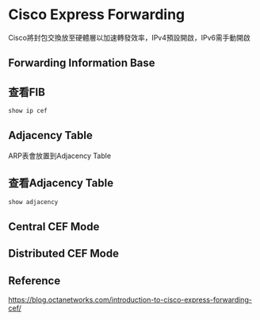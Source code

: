 # Cisco Express Forwarding #

Cisco將封包交換放至硬體層以加速轉發效率，IPv4預設開啟，IPv6需手動開啟

## Forwarding Information Base ##

## 查看FIB ##

```bash
show ip cef 
```

## Adjacency Table ##

ARP表會放置到Adjacency Table

## 查看Adjacency Table ##

```bash
show adjacency
```

## Central CEF Mode ## 


## Distributed CEF Mode ## 

## Reference ## 

https://blog.octanetworks.com/introduction-to-cisco-express-forwarding-cef/